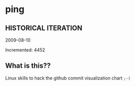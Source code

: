 # ping

## HISTORICAL ITERATION
2009-08-10

Incremented: 4452

## What is this?? 
Linux skills to hack the github commit visualization chart `;-)`

